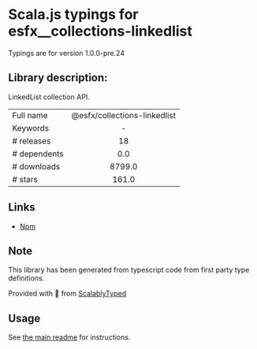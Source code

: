 
# Scala.js typings for esfx__collections-linkedlist

Typings are for version 1.0.0-pre.24

## Library description:
LinkedList collection API.

|                    |                 |
| ------------------ | :-------------: |
| Full name          | @esfx/collections-linkedlist |
| Keywords           | - |
| # releases         | 18 |
| # dependents       | 0.0 |
| # downloads        | 8799.0 |
| # stars            | 161.0 |

## Links
- [Npm](https://www.npmjs.com/package/%40esfx%2Fcollections-linkedlist)
    


## Note
This library has been generated from typescript code from first party type definitions.

Provided with :purple_heart: from [ScalablyTyped](https://github.com/oyvindberg/ScalablyTyped)

## Usage
See [the main readme](../../readme.md) for instructions.


